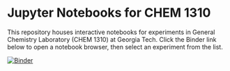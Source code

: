 # Jupyter Notebooks for CHEM 1310
This repository houses interactive notebooks for experiments in General Chemistry Laboratory (CHEM 1310) at Georgia Tech. Click the Binder link below to open a notebook browser, then select an experiment from the list.

[![Binder](https://mybinder.org/badge_logo.svg)](https://mybinder.org/v2/gh/mevans86/chem1310-jupyter/master)
